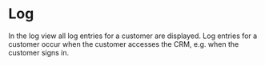 # Log

In the log view all log entries for a customer are displayed. Log entries for a customer occur when the customer accesses the CRM, e.g. when the customer signs in.
